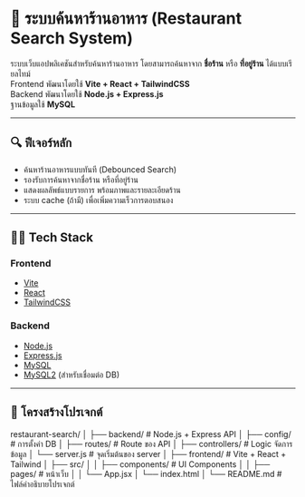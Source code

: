 # 🥢 ระบบค้นหาร้านอาหาร (Restaurant Search System)

ระบบเว็บแอปพลิเคชันสำหรับค้นหาร้านอาหาร โดยสามารถค้นหาจาก **ชื่อร้าน** หรือ **ที่อยู่ร้าน** ได้แบบเรียลไทม์  
Frontend พัฒนาโดยใช้ **Vite + React + TailwindCSS**  
Backend พัฒนาโดยใช้ **Node.js + Express.js**  
ฐานข้อมูลใช้ **MySQL**

---

## 🔍 ฟีเจอร์หลัก

- ค้นหาร้านอาหารแบบทันที (Debounced Search)
- รองรับการค้นหาจากชื่อร้าน หรือที่อยู่ร้าน
- แสดงผลลัพธ์แบบรายการ พร้อมภาพและรายละเอียดร้าน
- ระบบ cache (ถ้ามี) เพื่อเพิ่มความเร็วการตอบสนอง

---

## 🧑‍💻 Tech Stack

### Frontend
- [Vite](https://vitejs.dev/)
- [React](https://reactjs.org/)
- [TailwindCSS](https://tailwindcss.com/)

### Backend
- [Node.js](https://nodejs.org/)
- [Express.js](https://expressjs.com/)
- [MySQL](https://www.mysql.com/)
- [MySQL2](https://github.com/sidorares/node-mysql2) (สำหรับเชื่อมต่อ DB)

---

## 📁 โครงสร้างโปรเจกต์

restaurant-search/
│
├── backend/ # Node.js + Express API
│ ├── config/ # การตั้งค่า DB
│ ├── routes/ # Route ของ API
│ ├── controllers/ # Logic จัดการข้อมูล
│ └── server.js # จุดเริ่มต้นของ server
│
├── frontend/ # Vite + React + Tailwind
│ ├── src/
│ │ ├── components/ # UI Components
│ │ ├── pages/ # หน้าเว็บ
│ │ └── App.jsx
│ └── index.html
│
└── README.md # ไฟล์คำอธิบายโปรเจกต์

